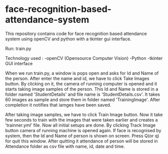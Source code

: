 # face-recognition-based-attendance-system


This repository contains code for face recognition based attendance system using openCV and python with a tkinter gui interface. 

Run: train.py

Technology used :
-openCV (Opensource Computer Vision)
-Python
-tkinter GUI interface



When we run train.py, a window is pops open and asks for Id and Name of the person. 
After enter the name and id, we have to click Take Images button. By clicking on it, the camera of running computer is opened and it starts taking image samples of the person. This Id and Name is stored in a folder named 'StudentDetails' and file name is 'StudentDetails.csv'. It takes 60 images as sample and store them in folder named 'TrainingImage'. After completion it notifies that iamges have been saved.

After taking image samples, we have to click Train Image button. Now it take few seconds to train with the images that were taken earlier and creates a 'trainner.yml' file.
Now all initial setups are done. By clicking Track Image button camera of running machine is opened again. If face is recognised by system, then the Id and Name of person is shown on screen. 
Press Q(or q) for quit this window. After quitting it attendance of person will be stored in Attendance folder as csv file with name, id, date and time.
